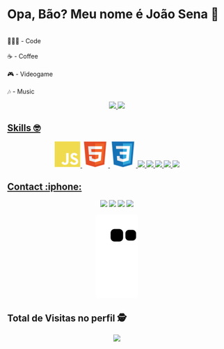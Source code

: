 # Opa, Bão? Meu nome é João Sena 👋

<br> 👨🏽‍💻 - Code </br>
<br> ☕ - Coffee </br>
<br> 🎮 - Videogame </br>
<br> 🎶 - Music </br>

<div align="center">
  <a href="https://github.com/jao99">
  <img height="155em" src="https://github-readme-stats.vercel.app/api?username=jao99&show_icons=true&theme=dark&include_all_commits=true&count_private=true"/>
  <img height="155em" src="https://github-readme-stats.vercel.app/api/top-langs/?username=jao99&layout=compact&langs_count=7&theme=dark"/>
</div>

<h2> Skills 🤓 </h2> 

<p align="center">
  
  
  <img height="60" src="https://raw.githubusercontent.com/devicons/devicon/master/icons/javascript/javascript-plain.svg">
  <img height="60" src="https://raw.githubusercontent.com/devicons/devicon/master/icons/html5/html5-original.svg">
  <img height="60" src="https://raw.githubusercontent.com/devicons/devicon/master/icons/css3/css3-original.svg">
  <img height="60" src="https://cdn.jsdelivr.net/gh/devicons/devicon/icons/laravel/laravel-plain-wordmark.svg"/>
  <img height="60" src="https://cdn.jsdelivr.net/gh/devicons/devicon/icons/bootstrap/bootstrap-plain-wordmark.svg"/>
  <img height="60" src="https://cdn.jsdelivr.net/gh/devicons/devicon/icons/git/git-plain.svg"/>
  <img height="60" src="https://cdn.jsdelivr.net/gh/devicons/devicon/icons/mysql/mysql-plain.svg"/>
  <img height="60" src="https://cdn.jsdelivr.net/gh/devicons/devicon/icons/php/php-original.svg"/>
 
  
</p>
    
<h2> Contact :iphone: </h2>
  
<div align="center">
  
<a href="https://instagram.com/jpedro__99" target="_blank"><img src="https://img.shields.io/badge/-Instagram-%23E4405F?style=for-the-badge&logo=instagram&logoColor=white" target="_blank"></a>
<a href="https://discord.gg/Hh7R8AE6" target="_blank"><img src="https://img.shields.io/badge/Discord-7289DA?style=for-the-badge&logo=discord&logoColor=white" target="_blank"></a> 
<a href = "mailto:joaocitimo@gmail.com"><img src="https://img.shields.io/badge/-Gmail-%23333?style=for-the-badge&logo=gmail&logoColor=white" target="_blank"></a>
<a href="https://www.linkedin.com/in/jo%C3%A3o-pedro-gomes-de-sena-552132210/" target="_blank"><img src="https://img.shields.io/badge/-LinkedIn-%230077B5?style=for-the-badge&logo=linkedin&logoColor=white" target="_blank"></a> 

 ![Snake animation](https://github.com/jao99/jao99/blob/output/github-contribution-grid-snake.svg)
  
</div>
  
<p align="center"> 

 ## Total de Visitas no perfil :detective: <br>
 <p align="center"> 
   <img alingn="center" src="https://profile-counter.glitch.me/Jao99/count.svg" />
 </p>
